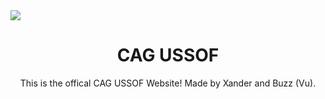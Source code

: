 <img src="https://github.com/user-attachments/assets/5d990ab6-46c6-4d56-89a3-e067639f8e52">
<div align="center">
<h1>CAG USSOF</h1>

This is the offical CAG USSOF Website! Made by Xander and Buzz (Vu).
</div>
